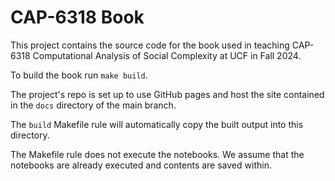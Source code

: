 # CAP-6318 Book

This project contains the source code for the book used in teaching CAP-6318 Computational Analysis of Social Complexity at UCF in Fall 2024.

To build the book run `make build`.

The project's repo is set up to use GitHub pages and host the site contained in the `docs` directory of the main branch.

The `build` Makefile rule will automatically copy the built output into this directory.

The Makefile rule does not execute the notebooks. We assume that the notebooks are already executed and contents are saved within.
